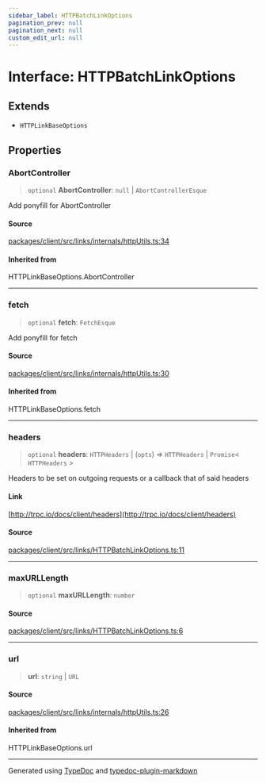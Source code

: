 ```yaml
---
sidebar_label: HTTPBatchLinkOptions
pagination_prev: null
pagination_next: null
custom_edit_url: null
---
```


# Interface: HTTPBatchLinkOptions

## Extends

- `HTTPLinkBaseOptions`

## Properties

### AbortController

> `optional` **AbortController**: `null` \| `AbortControllerEsque`

Add ponyfill for AbortController

#### Source

[packages/client/src/links/internals/httpUtils.ts:34](https://github.com/trpc/trpc/blob/caccce64/packages/client/src/links/internals/httpUtils.ts#L34)

#### Inherited from

HTTPLinkBaseOptions.AbortController

---

### fetch

> `optional` **fetch**: `FetchEsque`

Add ponyfill for fetch

<!-- markdownlint-disable MD024 -->
#### Source

[packages/client/src/links/internals/httpUtils.ts:30](https://github.com/trpc/trpc/blob/caccce64/packages/client/src/links/internals/httpUtils.ts#L30)

#### Inherited from

HTTPLinkBaseOptions.fetch

---

### headers

> `optional` **headers**: `HTTPHeaders` \| (`opts`) => `HTTPHeaders` \| `Promise`< `HTTPHeaders` \>

Headers to be set on outgoing requests or a callback that of said headers

#### Link

[http://trpc.io/docs/client/headers](http://trpc.io/docs/client/headers)

#### Source

[packages/client/src/links/HTTPBatchLinkOptions.ts:11](https://github.com/trpc/trpc/blob/caccce64/packages/client/src/links/HTTPBatchLinkOptions.ts#L11)

---

### maxURLLength

> `optional` **maxURLLength**: `number`

#### Source

[packages/client/src/links/HTTPBatchLinkOptions.ts:6](https://github.com/trpc/trpc/blob/caccce64/packages/client/src/links/HTTPBatchLinkOptions.ts#L6)

---

### url

> **url**: `string` \| `URL`

#### Source

[packages/client/src/links/internals/httpUtils.ts:26](https://github.com/trpc/trpc/blob/caccce64/packages/client/src/links/internals/httpUtils.ts#L26)

#### Inherited from

HTTPLinkBaseOptions.url

---

Generated using [TypeDoc](https://typedoc.org/) and [typedoc-plugin-markdown](https://www.npmjs.com/package/typedoc-plugin-markdown)
